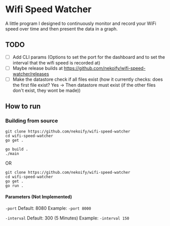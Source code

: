 # Wifi Speed Watcher

A little program I designed to continuously monitor and record your WiFi speed over time and then present the data in a graph.

## TODO
- [ ] Add CLI params (Options to set the port for the dashboard and to set the interval that the wifi speed is recorded at)
- [ ] Maybe release builds at https://github.com/nekoify/wifi-speed-watcher/releases
- [ ] Make the datastore check if all files exist (how it currently checks: does the first file exist? Yes -> Then datastore must exist (if the other files don't exist, they wont be made))

## How to run
### Building from source
```
git clone https://github.com/nekoify/wifi-speed-watcher
cd wifi-speed-watcher
go get .
 
go build .
./main
```
OR
```
git clone https://github.com/nekoify/wifi-speed-watcher
cd wifi-speed-watcher
go get .
go run .
```
#### Parameters (Not Implemented)
`-port` 
Default: 8080
Example: `-port 8000`
 
`-interval`
Default: 300 (5 Minutes)
Example: `-interval 150`
